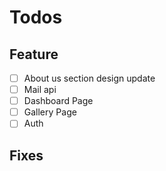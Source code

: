 # Todos

## Feature

- [ ] About us section design update
- [ ] Mail api
- [ ] Dashboard Page
- [ ] Gallery Page
- [ ] Auth

## Fixes
